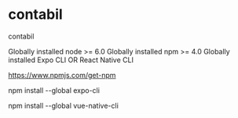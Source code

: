 # contabil
contabil



Globally installed node >= 6.0
Globally installed npm >= 4.0
Globally installed Expo CLI OR React Native CLI

https://www.npmjs.com/get-npm

npm install --global expo-cli

npm install --global vue-native-cli

